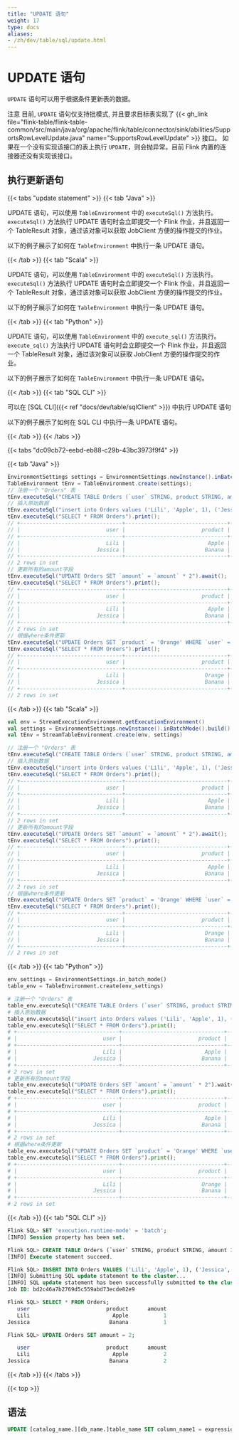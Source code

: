 ```yaml
---
title: "UPDATE 语句"
weight: 17
type: docs
aliases:
- /zh/dev/table/sql/update.html
---
```

<!--
Licensed to the Apache Software Foundation (ASF) under one
or more contributor license agreements.  See the NOTICE file
distributed with this work for additional information
regarding copyright ownership.  The ASF licenses this file
to you under the Apache License, Version 2.0 (the
"License"); you may not use this file except in compliance
with the License.  You may obtain a copy of the License at

  http://www.apache.org/licenses/LICENSE-2.0

Unless required by applicable law or agreed to in writing,
software distributed under the License is distributed on an
"AS IS" BASIS, WITHOUT WARRANTIES OR CONDITIONS OF ANY
KIND, either express or implied.  See the License for the
specific language governing permissions and limitations
under the License.
-->

# UPDATE 语句

`UPDATE` 语句可以用于根据条件更新表的数据。

<span class="label label-danger">注意</span> 目前, `UPDATE` 语句仅支持批模式, 并且要求目标表实现了 {{< gh_link file="flink-table/flink-table-common/src/main/java/org/apache/flink/table/connector/sink/abilities/SupportsRowLevelUpdate.java" name="SupportsRowLevelUpdate" >}} 接口。
如果在一个没有实现该接口的表上执行 `UPDATE`，则会抛异常。目前 Flink 内置的连接器还没有实现该接口。

## 执行更新语句

{{< tabs "update statement" >}}
{{< tab "Java" >}}

UPDATE 语句，可以使用 `TableEnvironment` 中的 `executeSql()` 方法执行。`executeSql()` 方法执行 UPDATE 语句时会立即提交一个 Flink 作业，并且返回一个 TableResult 对象，通过该对象可以获取 JobClient 方便的操作提交的作业。

以下的例子展示了如何在 `TableEnvironment` 中执行一条 UPDATE 语句。

{{< /tab >}}
{{< tab "Scala" >}}

UPDATE 语句，可以使用 `TableEnvironment` 中的 `executeSql()` 方法执行。`executeSql()` 方法执行 UPDATE 语句时会立即提交一个 Flink 作业，并且返回一个 TableResult 对象，通过该对象可以获取 JobClient 方便的操作提交的作业。

以下的例子展示了如何在 `TableEnvironment` 中执行一条 UPDATE 语句。

{{< /tab >}}
{{< tab "Python" >}}

UPDATE 语句，可以使用 `TableEnvironment` 中的 `execute_sql()` 方法执行。`execute_sql()` 方法执行 UPDATE 语句时会立即提交一个 Flink 作业，并且返回一个 TableResult 对象，通过该对象可以获取 JobClient 方便的操作提交的作业。

以下的例子展示了如何在 `TableEnvironment` 中执行一条 UPDATE 语句。

{{< /tab >}}
{{< tab "SQL CLI" >}}

可以在 [SQL CLI]({{< ref "docs/dev/table/sqlClient" >}}) 中执行 UPDATE 语句

以下的例子展示了如何在 SQL CLI 中执行一条 UPDATE 语句。

{{< /tab >}}
{{< /tabs >}}

{{< tabs "dc09cb72-eebd-eb88-c29b-43bc3973f9f4" >}}

{{< tab "Java" >}}
```java
EnvironmentSettings settings = EnvironmentSettings.newInstance().inBatchMode().build();
TableEnvironment tEnv = TableEnvironment.create(settings);
// 注册一个 "Orders" 表
tEnv.executeSql("CREATE TABLE Orders (`user` STRING, product STRING, amount INT) WITH (...)");
// 插入原始数据
tEnv.executeSql("insert into Orders values ('Lili', 'Apple', 1), ('Jessica', 'Banana', 1)").await();
tEnv.executeSql("SELECT * FROM Orders").print();
// +--------------------------------+--------------------------------+-------------+
// |                           user |                        product |      amount |
// +--------------------------------+--------------------------------+-------------+
// |                           Lili |                          Apple |           1 |
// |                        Jessica |                         Banana |           1 |
// +--------------------------------+--------------------------------+-------------+
// 2 rows in set
// 更新所有的amount字段
tEnv.executeSql("UPDATE Orders SET `amount` = `amount` * 2").await();
tEnv.executeSql("SELECT * FROM Orders").print();
// +--------------------------------+--------------------------------+-------------+
// |                           user |                        product |      amount |
// +--------------------------------+--------------------------------+-------------+
// |                           Lili |                          Apple |           2 |
// |                        Jessica |                         Banana |           2 |
// +--------------------------------+--------------------------------+-------------+
// 2 rows in set
// 根据where条件更新
tEnv.executeSql("UPDATE Orders SET `product` = 'Orange' WHERE `user` = 'Lili'").await();
tEnv.executeSql("SELECT * FROM Orders").print();
// +--------------------------------+--------------------------------+-------------+
// |                           user |                        product |      amount |
// +--------------------------------+--------------------------------+-------------+
// |                           Lili |                         Orange |           2 |
// |                        Jessica |                         Banana |           2 |
// +--------------------------------+--------------------------------+-------------+
// 2 rows in set
```
{{< /tab >}}
{{< tab "Scala" >}}
```scala
val env = StreamExecutionEnvironment.getExecutionEnvironment()
val settings = EnvironmentSettings.newInstance().inBatchMode().build()
val tEnv = StreamTableEnvironment.create(env, settings)

// 注册一个 "Orders" 表
tEnv.executeSql("CREATE TABLE Orders (`user` STRING, product STRING, amount INT) WITH (...)");
// 插入原始数据
tEnv.executeSql("insert into Orders values ('Lili', 'Apple', 1), ('Jessica', 'Banana', 1)").await();
tEnv.executeSql("SELECT * FROM Orders").print();
// +--------------------------------+--------------------------------+-------------+
// |                           user |                        product |      amount |
// +--------------------------------+--------------------------------+-------------+
// |                           Lili |                          Apple |           1 |
// |                        Jessica |                         Banana |           1 |
// +--------------------------------+--------------------------------+-------------+
// 2 rows in set
// 更新所有的amount字段
tEnv.executeSql("UPDATE Orders SET `amount` = `amount` * 2").await();
tEnv.executeSql("SELECT * FROM Orders").print();
// +--------------------------------+--------------------------------+-------------+
// |                           user |                        product |      amount |
// +--------------------------------+--------------------------------+-------------+
// |                           Lili |                          Apple |           2 |
// |                        Jessica |                         Banana |           2 |
// +--------------------------------+--------------------------------+-------------+
// 2 rows in set
// 根据where条件更新
tEnv.executeSql("UPDATE Orders SET `product` = 'Orange' WHERE `user` = 'Lili'").await();
tEnv.executeSql("SELECT * FROM Orders").print();
// +--------------------------------+--------------------------------+-------------+
// |                           user |                        product |      amount |
// +--------------------------------+--------------------------------+-------------+
// |                           Lili |                         Orange |           2 |
// |                        Jessica |                         Banana |           2 |
// +--------------------------------+--------------------------------+-------------+
// 2 rows in set
```
{{< /tab >}}
{{< tab "Python" >}}
```python
env_settings = EnvironmentSettings.in_batch_mode()
table_env = TableEnvironment.create(env_settings)

# 注册一个 "Orders" 表
table_env.executeSql("CREATE TABLE Orders (`user` STRING, product STRING, amount INT) WITH (...)");
# 插入原始数据
table_env.executeSql("insert into Orders values ('Lili', 'Apple', 1), ('Jessica', 'Banana', 1)").wait();
table_env.executeSql("SELECT * FROM Orders").print();
# +--------------------------------+--------------------------------+-------------+
# |                           user |                        product |      amount |
# +--------------------------------+--------------------------------+-------------+
# |                           Lili |                          Apple |           1 |
# |                        Jessica |                         Banana |           1 |
# +--------------------------------+--------------------------------+-------------+
# 2 rows in set
# 更新所有的amount字段
table_env.executeSql("UPDATE Orders SET `amount` = `amount` * 2").wait();
table_env.executeSql("SELECT * FROM Orders").print();
# +--------------------------------+--------------------------------+-------------+
# |                           user |                        product |      amount |
# +--------------------------------+--------------------------------+-------------+
# |                           Lili |                          Apple |           2 |
# |                        Jessica |                         Banana |           2 |
# +--------------------------------+--------------------------------+-------------+
# 2 rows in set
# 根据where条件更新
table_env.executeSql("UPDATE Orders SET `product` = 'Orange' WHERE `user` = 'Lili'").wait();
table_env.executeSql("SELECT * FROM Orders").print();
# +--------------------------------+--------------------------------+-------------+
# |                           user |                        product |      amount |
# +--------------------------------+--------------------------------+-------------+
# |                           Lili |                         Orange |           2 |
# |                        Jessica |                         Banana |           2 |
# +--------------------------------+--------------------------------+-------------+
# 2 rows in set
```
{{< /tab >}}
{{< tab "SQL CLI" >}}
```sql
Flink SQL> SET 'execution.runtime-mode' = 'batch';
[INFO] Session property has been set.

Flink SQL> CREATE TABLE Orders (`user` STRING, product STRING, amount INT) with (...);
[INFO] Execute statement succeed.

Flink SQL> INSERT INTO Orders VALUES ('Lili', 'Apple', 1), ('Jessica', 'Banana', 1);
[INFO] Submitting SQL update statement to the cluster...
[INFO] SQL update statement has been successfully submitted to the cluster:
Job ID: bd2c46a7b2769d5c559abd73ecde82e9

Flink SQL> SELECT * FROM Orders;
   user                        product      amount
   Lili                          Apple           1
Jessica                         Banana           1

Flink SQL> UPDATE Orders SET amount = 2;

   user                        product      amount
   Lili                          Apple           2
Jessica                         Banana           2

```
{{< /tab >}}
{{< /tabs >}}

{{< top >}}

## 语法

```sql
UPDATE [catalog_name.][db_name.]table_name SET column_name1 = expression1 [, column_name2 = expression2, ...][ WHERE condition ]
```

